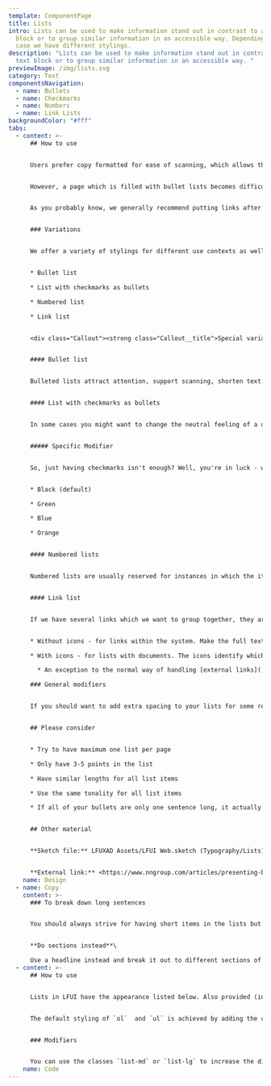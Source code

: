```yaml
---
template: ComponentPage
title: Lists
intro: Lists can be used to make information stand out in contrast to a text
  block or to group similar information in an accessible way. Depending on use
  case we have different stylings.
description: "Lists can be used to make information stand out in contrast to a
  text block or to group similar information in an accessible way. "
previewImage: /img/lists.svg
category: Text
componentsNavigation:
  - name: Bullets
  - name: Checkmarks
  - name: Numbers
  - name: Link Lists
backgroundColor: "#fff"
tabs:
  - content: >-
      ## How to use


      Users prefer copy formatted for ease of scanning, which allows them to easily skip through chunks of text to get to areas of interest. List elements helps to break up large blocks of text, make complex articles and product information easier to grasp, and make key information stand out. 


      However, a page which is filled with bullet lists becomes difficult to read as well. For that reason we recommend that you only use one bullet list per page, and a have a rule of no more than one bullet list per section. For optimal reading experience, a bullet list should contain 3-5 items.


      As you probably know, we generally recommend putting links after a text block (otherwise, [read this section](body-text#links-in-body-text)). However, when it comes to a list having the link after the text block would actually make it more difficult to identify what the link relates to. Thus, we recommend to phrase the list item in such a way that the link naturally can be placed at the end of the text but still inline with the text *(if you want to put one link to summarise the whole list, the normal recommendation of putting the link after the the textblock applies).*


      ### Variations


      We offer a variety of stylings for different use contexts as well as specific way of handling lists which only include links:


      * Bullet list

      * List with checkmarks as bullets

      * Numbered list

      * Link list


      <div class="Callout"><strong class="Callout__title">Special variation on lansforsakringar.se </strong><p class="Callout__text">An additional variation exists locally on lansforsakringar.se, which isn't a part of LFUI/LFDS. This variation can be used with either numbering or checkmarks, and features a bigger than normal list item (number or checkmark) within a circle. These go great with 3-4 lines of text and are recommended for 2-4 items.</p></div>


      #### Bullet list


      Bulleted lists attract attention, support scanning, shorten text, and reveal the relationship of items. Our bullet list are a styling of the standard html-tag ul. The first level is a red and filled circle, the second is red and outlined whereas the third is square and blue. In customer facing lists you should never go as the third level.


      #### List with checkmarks as bullets


      In some cases you might want to change the neutral feeling of a dot/circle to a more positively loaded bullet - in that case we have just the thing for you! Checkmarks as bullets. Just beware - they do not have any sublevels designed and just use the sublevels of a standard bullet list.


      ##### Specific Modifier


      So, just having checkmarks isn't enough? Well, you're in luck - we offer them in four colours:


      * Black (default)

      * Green

      * Blue

      * Orange


      #### Numbered lists


      Numbered lists are usually reserved for instances in which the items must occur in a specific order, such as steps in a procedure, or when keeping count is important, such as a top 5 list. Use numbered lists only when the sequence or count of items are important.


      #### Link list


      If we have several links which we want to group together, they are placed in a link list. The link list exist in two versions:


      * Without icons - for links within the system. Make the full text of the bullet a link, and keep the text short! If you have an [external link](../button-and-links/links#external-links) in such a list, the external link-icon should be to the right of the link.

      * With icons - for lists with documents. The icons identify which kind of file or link it is. A typical example is when we want to present terms and "förköpsinformation" in a purchase flow. If this version is used all links should have an icon.

        * An exception to the normal way of handling [external links](../button-and-links/links#external-links) is when they are in a link list with icons. As the other links have icons in front of them, the external links also have the icon in front of the text to create a more coherent visual experience.

      ### General modifiers


      If you should want to add extra spacing to your lists for some reasons, two additional spacings come with Bootstrap; medium (md) and large (lg). They are rarely, if ever, used in customer facing interfaces.


      ## Please consider


      * Try to have maximum one list per page

      * Only have 3-5 points in the list

      * Have similar lengths for all list items

      * Use the same tonality for all list items

      * If all of your bullets are only one sentence long, it actually increases readability to skip punctuation at the end of the sentence


      ## Other material


      **Sketch file:** LFUXAD Assets/LFUI Web.sketch (Typography/Lists)


      **External link:** <https://www.nngroup.com/articles/presenting-bulleted-lists/>
    name: Design
  - name: Copy
    content: >-
      ### To break down long sentences


      You should always strive for having short items in the lists but sometimes it is harder to do. Here are some help. 


      **Do sections instead**\

      Use a headline instead and break it out to different sections of text, it makes the readers identify the main points of each section and easier to grasp. To highlight and simulate dots you can always make a small graphical element to the right of the textarea.
  - content: >-
      ## How to use


      Lists in LFUI have the appearance listed below. Also provided (in addition to Bootstrap's list utility classes) are utility classes to alter the list appearance further.


      The default styling of `ol`  and `ul` is achieved by adding the corresponding class to the element at hand. This means if you're building an ul, also append the `ul` class to that element (and vice versa in the `ol` case).


      ### Modifiers


      You can use the classes `list-md` or `list-lg` to increase the distance between the list items in the ol and ul's.
    name: Code
---
```

